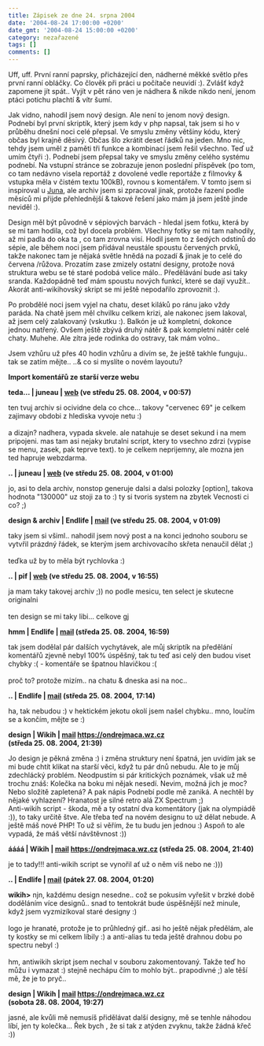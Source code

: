 ```yaml
---
title: Zápisek ze dne 24. srpna 2004
date: '2004-08-24 17:00:00 +0200'
date_gmt: '2004-08-24 15:00:00 +0200'
category: nezařazené
tags: []
comments: []
---
```

<p>Uff, uff. První ranní paprsky, přicházející den, nádherné měkké světlo přes první ranní obláčky.  Co člověk při práci u počítače neuvidí :). Zvlášť když zapomene jít spát.. Vyjít v pět ráno ven  je nádhera &amp; nikde nikdo není, jenom ptáci potichu plachtí &amp; vítr šumí.</p>
<p>Jak vidno, nahodil jsem nový design. Ale není to jenom nový design. Podnebí byl první skriptík,  který jsem kdy v php napsal, tak jsem si ho v průběhu dnešní noci celé přepsal. Ve smyslu změny většiny  kódu, který občas byl krajně děsivý. Občas šlo zkrátit deset řádků na jeden. Mno nic, tehdy jsem  uměl z paměti tři funkce a kombinací jsem řešil všechno. Teď už umím čtyři :). Podnebí jsem přepsal  taky ve smyslu změny celého systému podnebí. Na vstupní stránce se zobrazuje jenon poslední příspěvek  (po tom, co tam nedávno visela reportáž z dovolené vedle reportáže z filmovky &amp; vstupka měla  v čistém textu 100kB), rovnou s komentářem. V tomto jsem si inspiroval u <a href="https://reality-show.net">Juna</a>,  ale archiv jsem si zpracoval jinak, protože řazení podle měsíců mi přijde přehlednější &amp; takové řešení  jako mám já jsem ještě jinde neviděl :).</p>
<p>Design měl být původně v sépiových barvách - hledal jsem fotku, která by se mi tam hodila,  což byl docela problém. Všechny fotky se mi tam nahodily, až  mi padla do oka ta , co tam zrovna  visí. Hodil jsem to z šedých odstínů do sépie, ale během noci jsem přidával neustále spoustu  červených prvků, takže nakonec tam je nějaká světle hnědá na pozadí &amp; jinak je to celé do červena  /růžova. Prozatím zase zmizely ostatní designy, protože nová struktura webu se té staré podobá velice málo..  Předělávání bude asi taky sranda. Každopádně teď mám spoustu nových funkcí, které se dají využít.. Akorát anti-wikihovský  skript se mi ještě nepodařilo zprovoznit :).</p>
<p>Po probdělé noci jsem vyjel na chatu, deset kiláků po ránu jako vždy paráda. Na chatě jsem měl chvilku celkem  krizi, ale nakonec jsem lakoval, až jsem celý zalakovaný (vskutku :). Balkón je už kompletní, dokonce jednou natřený.  Ovšem ještě zbývá druhý nátěr &amp; pak kompletní nátěr celé chaty. Muhehe. Ale zítra jede rodinka do ostravy,  tak mám volno..</p>
<p>Jsem vzhůru už přes 40 hodin vzhůru a divím se, že ještě takhle funguju.. tak se zatím mějte.. ..&amp; co  si myslíte o novém layoutu?</p>
<div class="import-komentaru">
<p><strong>Import komentářů ze starší verze webu</strong></p>
<div class="comment">
<p style="font-weight:bold"><span class="compredmet">teda...</span> | <span class="comname">juneau</span> |  <a href="https://reality-show.net">web</a> (ve&nbsp;středu&nbsp;25.&nbsp;08.&nbsp;2004,&nbsp;v&nbsp;00:57)</p>
<p>ten tvuj archiv si ocividne dela co chce... takovy &quot;cervenec 69&quot; je celkem zajimavy obdobi z hlediska vyvoje netu :) <br>  <br> a dizajn? nadhera, vypada skvele. ale natahuje se deset sekund i na mem pripojeni. mas tam asi nejaky brutalni script, ktery to vsechno zdrzi (vypise se menu, zasek, pak teprve text). to je celkem neprijemny, ale mozna jen ted hapruje webzdarma. </p>
</div>
<div class="comment">
<p style="font-weight:bold"><span class="compredmet">..</span> | <span class="comname">juneau</span> |  <a href="https://reality-show.net">web</a> (ve&nbsp;středu&nbsp;25.&nbsp;08.&nbsp;2004,&nbsp;v&nbsp;01:00)</p>
<p>jo, asi to dela archiv, nonstop generuje dalsi a dalsi polozky [option], takova hodnota &quot;130000&quot; uz stoji za to :) ty si tvoris system na zbytek Vecnosti ci co? ;) </p>
</div>
<div class="comment">
<p style="font-weight:bold"><span class="compredmet">design &amp; archiv</span> | <span class="comname">Endlife</span> |  <a href="mailto:jan.martinek@post.cz">mail</a> (ve&nbsp;středu&nbsp;25.&nbsp;08.&nbsp;2004,&nbsp;v&nbsp;01:09)</p>
<p>taky jsem si všiml.. nahodil jsem nový post a na konci jednoho souboru se vytvřil prázdný řádek, se kterým jsem archivovacího skřeta nenaučil dělat ;) <br>  <br> teďka už by to měla být rychlovka :) </p>
</div>
<div class="comment">
<p style="font-weight:bold"><span class="compredmet">..</span> | <span class="comname">pif</span> |  <a href="https://www.pifik.com">web</a> (ve&nbsp;středu&nbsp;25.&nbsp;08.&nbsp;2004,&nbsp;v&nbsp;16:55)</p>
<p>ja mam taky takovej archiv ;)) no podle mesicu, ten select je skutecne originalni <br>  <br> ten design se mi taky libi... celkove gj </p>
</div>
<div class="comment">
<p style="font-weight:bold"><span class="compredmet">hmm</span> | <span class="comname">Endlife</span> |  <a href="mailto:jan.martinek@post.cz">mail</a> (středa&nbsp;25.&nbsp;08.&nbsp;2004,&nbsp;16:59)</p>
<p>tak jsem dodělal pár dalších vychytávek, ale můj skriptík na předělání komentářů zjevně nebyl 100% úspěšný, tak tu teď asi celý den budou viset chybky :( - komentáře se špatnou hlavičkou :( <br>  <br> proč to? protože mizím.. na chatu &amp; dneska asi na noc.. </p>
</div>
<div class="comment">
<p style="font-weight:bold"><span class="compredmet">..</span> | <span class="comname">Endlife</span> |  <a href="mailto:jan.martinek@post.cz">mail</a> (středa&nbsp;25.&nbsp;08.&nbsp;2004,&nbsp;17:14)</p>
<p>ha, tak nebudou :) v hektickém jekotu okolí jsem našel chybku.. mno, loučím se a končím, mějte se :) </p>
</div>
<div class="comment">
<p style="font-weight:bold"><span class="compredmet">design</span> | <span class="comname">Wikih</span> |  <a href="mailto:ondrejmaca@centrum.cz">mail</a>  <a href="https://ondrejmaca.wz.cz">https://ondrejmaca.wz.cz</a> (středa&nbsp;25.&nbsp;08.&nbsp;2004,&nbsp;21:39)</p>
<p>Jo design je pěkná změna :) i změna struktury není špatná, jen uvidím jak se mi bude chtít klikat na starší věci, když tu pár dnů nebudu. Ale to je můj zdechlácký problém. Neodpustím si pár kritických poznámek, však už mě trochu znáš: Kolečka na boku mi nějak nesedí. Nevim, možná jich je moc? Nebo složitě zapletená? A pak nápis Podnebí podle mě zaniká. A nechtěl by nějaké vyhlazení? Hranatost je silné retro alá ZX Spectrum ;) <br> Anti-wikih script - škoda, mě a ty ostatní dva komentátory (jak na olympiádě :)), to taky určitě štve. Ale třeba teď na novém designu to už dělat nebude. A ještě máš nové PHP! To už si věřím, že tu budu jen jednou :) Aspoň to ale vypadá, že máš větší návštěvnost :)) </p>
</div>
<div class="comment">
<p style="font-weight:bold"><span class="compredmet">áááá</span> | <span class="comname">Wikih</span> |  <a href="mailto:ondrejmaca@centrum.cz">mail</a>  <a href="https://ondrejmaca.wz.cz">https://ondrejmaca.wz.cz</a> (středa&nbsp;25.&nbsp;08.&nbsp;2004,&nbsp;21:40)</p>
<p>je to tady!!! anti-wikih script se vynořil ať už o něm víš nebo ne :))) </p>
</div>
<div class="comment">
<p style="font-weight:bold"><span class="compredmet">..</span> | <span class="comname">Endlife</span> |  <a href="mailto:jan.martinek@post.cz">mail</a> (pátek&nbsp;27.&nbsp;08.&nbsp;2004,&nbsp;01:20)</p>
<p><strong>wikih&gt;</strong> njn, každému design nesedne.. což se pokusím vyřešit v brzké době doděláním více designů.. snad to tentokrát bude úspěšnější než minule, když jsem vyzmizíkoval staré designy :) <br>  <br> logo je hranaté, protože je to průhledný gif.. asi ho ještě nějak předělám, ale ty kostky se mi celkem líbily :) a anti-alias tu teda ještě drahnou dobu po spectru nebyl :) <br>  <br> hm, antiwikih skript jsem nechal v souboru zakomentovaný. Takže teď ho můžu i vymazat :) stejně nechápu čím to mohlo být.. prapodivné ;) ale těší mě, že je to pryč.. </p>
</div>
<div class="comment">
<p style="font-weight:bold"><span class="compredmet">design</span> | <span class="comname">Wikih</span> |  <a href="mailto:ondrejmaca@centrum.cz">mail</a>  <a href="https://ondrejmaca.wz.cz">https://ondrejmaca.wz.cz</a> (sobota&nbsp;28.&nbsp;08.&nbsp;2004,&nbsp;19:27)</p>
<p>jasné, ale kvůli mě nemusíš přidělávat další designy, mě se tenhle náhodou líbí, jen ty kolečka... Řek bych , že si tak z atýden zvyknu, takže žádná křeč :)) </p>
</div>
</div>

